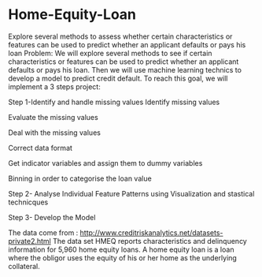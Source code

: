 # Home-Equity-Loan
Explore several methods to assess whether certain characteristics or features can be used to predict whether an applicant defaults or pays his loan
Problem: We will explore several methods to see if certain characteristics or features can be used to predict whether an applicant defaults or pays his loan. Then we will use machine learning technics to develop a model to predict credit default. To reach this goal, we will implement a 3 steps project:

Step 1-Identify and handle missing values
Identify missing values

Evaluate the missing values

Deal with the missing values

Correct data format

Get indicator variables and assign them to dummy variables

Binning in order to categorise the loan value

Step 2- Analyse Individual Feature Patterns using Visualization and stastical technicques

Step 3- Develop the Model

The data come from : http://www.creditriskanalytics.net/datasets-private2.html The data set HMEQ reports characteristics and delinquency information for 5,960 home equity loans. A home equity loan is a loan where the obligor uses the equity of his or her home as the underlying collateral.
